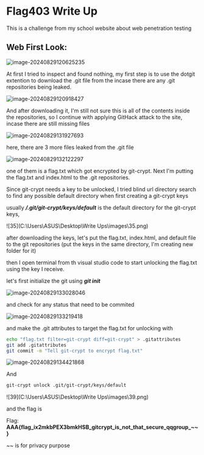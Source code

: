 # Flag403 Write Up

This is a challenge from my school website about web penetration testing

## Web First Look:

![image-20240829120625235](C:\Users\ASUS\AppData\Roaming\Typora\typora-user-images\image-20240829120625235.png)

At first I tried to inspect and found nothing, my first step is to use the dotgit extention to download the .git file from the incase there are any .git repositories being leaked.

![image-20240829120918427](C:\Users\ASUS\AppData\Roaming\Typora\typora-user-images\image-20240829120918427.png)

And after downloading it, I'm still not sure this is all of the contents inside the repositories, so I continue with applying GitHack attack to the site, incase there are still missing files

![image-20240829131927693](C:\Users\ASUS\AppData\Roaming\Typora\typora-user-images\image-20240829131927693.png)

here, there are 3 more files leaked from the .git file

![image-20240829132122297](C:\Users\ASUS\AppData\Roaming\Typora\typora-user-images\image-20240829132122297.png)

one of them is a flag.txt which got encrypted by git-crypt. Next I'm putting the flag.txt and index.html to the .git repositories. 

Since git-crypt needs a key to be unlocked, I tried blind url directory search to find any possible default directory when first creating a git-crypt keys

usually ***/.git/git-crypt/keys/default*** is the default directory for the git-crypt keys, 

![35](C:\Users\ASUS\Desktop\Write Ups\images\35.png)

after downloading the keys, let's put the flag.txt, index.html, and default file to the git repositories (put the keys in the same directory, I'm creating new folder for it)

then I open terminal from th visual studio code to start unlocking the flag.txt using the key I receive.

let's first initialize the git using ***git init***

![image-20240829133028046](C:\Users\ASUS\AppData\Roaming\Typora\typora-user-images\image-20240829133028046.png)

and check for any status that need to be commited

![image-20240829133219418](C:\Users\ASUS\AppData\Roaming\Typora\typora-user-images\image-20240829133219418.png)

and make the .git attributes to target the flag.txt for unlocking with 

```bash
echo "flag.txt filter=git-crypt diff=git-crypt" > .gitattributes
git add .gitattributes
git commit -m "Tell git-crypt to encrypt flag.txt"
```

![image-20240829134421868](C:\Users\ASUS\AppData\Roaming\Typora\typora-user-images\image-20240829134421868.png)

And

```bash
git-crypt unlock .git/git-crypt/keys/default
```

![39](C:\Users\ASUS\Desktop\Write Ups\images\39.png)

and the flag is

Flag: **AAA{flag_ix2mkbPEX3bmkHSB_gitcrypt_is_not_that_secure_qqgroup_~~}**

~~ is for privacy purpose